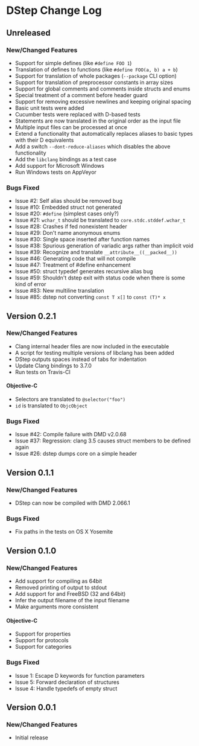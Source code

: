 # DStep Change Log

## Unreleased
### New/Changed Features

* Support for simple defines (like `#define FOO 1`)
* Translation of defines to functions (like `#define FOO(a, b) a + b`)
* Support for translation of whole packages (`--package` CLI option)
* Support for translation of preprocessor constants in array sizes
* Support for global comments and comments inside structs and enums
* Special treatment of a comment before header guard
* Support for removing excessive newlines and keeping original spacing
* Basic unit tests were added
* Cucumber tests were replaced with D-based tests
* Statements are now translated in the original order as the input file
* Multiple input files can be processed at once
* Extend a functionality that automatically replaces aliases to basic types with their D equivalents
* Add a switch `--dont-reduce-aliases` which disables the above functionality
* Add the `libclang` bindings as a test case
* Add support for Microsoft Windows
* Run Windows tests on AppVeyor

### Bugs Fixed

* Issue #2: Self alias should be removed bug
* Issue #10: Embedded struct not generated
* Issue #20: `#define` (simplest cases only?)
* Issue #21: `wchar_t` should be translated to `core.stdc.stddef.wchar_t`
* Issue #28: Crashes if fed nonexistent header
* Issue #29: Don't name anonymous enums
* Issue #30: Single space inserted after function names
* Issue #38: Spurious generation of variadic args rather than implicit void
* Issue #39: Recognize and translate `__attribute__((__packed__))`
* Issue #46: Generating code that will not compile
* Issue #47: Treatment of #define enhancement
* Issue #50: struct typedef generates recursive alias bug
* Issue #59: Shouldn't dstep exit with status code when there is some kind of error
* Issue #83: New multiline translation
* Issue #85: dstep not converting `const T x[]` to `const (T)* x`

## Version 0.2.1
### New/Changed Features

* Clang internal header files are now included in the executable
* A script for testing multiple versions of libclang has been added
* DStep outputs spaces instead of tabs for indentation
* Update Clang bindings to 3.7.0
* Run tests on Travis-CI

#### Objective-C

* Selectors are translated to `@selector("foo")`
* `id` is translated to `ObjcObject`

### Bugs Fixed

* Issue #42: Compile failure with DMD v2.0.68
* Issue #37: Regression: clang 3.5 causes struct members to be defined again
* Issue #26: dstep dumps core on a simple header

## Version 0.1.1
### New/Changed Features

* DStep can now be compiled with DMD 2.066.1

### Bugs Fixed

* Fix paths in the tests on OS X Yosemite

## Version 0.1.0
### New/Changed Features

* Add support for compiling as 64bit
* Removed printing of output to stdout
* Add support for and FreeBSD (32 and 64bit)
* Infer the output filename of the input filename
* Make arguments more consistent

#### Objective-C

* Support for properties
* Support for protocols
* Support for categories

### Bugs Fixed

* Issue 1: Escape D keywords for function parameters
* Issue 5: Forward declaration of structures
* Issue 4: Handle typedefs of empty struct

## Version 0.0.1
### New/Changed Features

* Initial release
